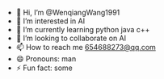 - 👋 Hi, I’m @WenqiangWang1991
- 👀 I’m interested in AI
- 🌱 I’m currently learning python java c++
- 💞️ I’m looking to collaborate on AI
- 📫 How to reach me 654688273@qq.com
- 😄 Pronouns: man
- ⚡ Fun fact: some

<!---
WenqiangWang1991/WenqiangWang1991 is a ✨ special ✨ repository because its `README.md` (this file) appears on your GitHub profile.
You can click the Preview link to take a look at your changes.
--->
